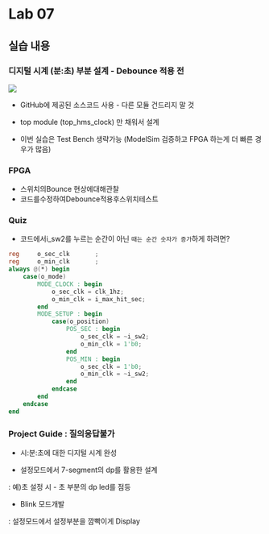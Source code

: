 # Lab 07

## 실습 내용

### **디지털 시계 (분:초) 부분 설계 - Debounce 적용 전**

![](https://github.com/woongchoi-sookmyung/LogicDesign/blob/master/practice07/figs/block_diagram.png)

- GitHub에 제공된 소스코드 사용 - 다른 모듈 건드리지 말 것

- top module (top_hms_clock) 만 채워서 설계

- 이번 실습은 Test Bench 생략가능 (ModelSim 검증하고 FPGA 하는게 더 빠른 경우가 많음)


### **FPGA**

- 스위치의Bounce 현상에대해관찰
- 코드를수정하여Debounce적용후스위치테스트

### **Quiz**

- 코드에서i_sw2를 누르는 순간이 아닌 `때는 순간 숫자가 증가`하게 하려면?

```verilog
reg		o_sec_clk		;
reg		o_min_clk		;
always @(*) begin
	case(o_mode)
		MODE_CLOCK : begin
			o_sec_clk = clk_1hz;
			o_min_clk = i_max_hit_sec;
		end
		MODE_SETUP : begin
			case(o_position)
				POS_SEC : begin
					o_sec_clk = ~i_sw2;
					o_min_clk = 1'b0;
				end
				POS_MIN : begin
					o_sec_clk = 1'b0;
					o_min_clk = ~i_sw2;
				end
			endcase
		end
	endcase
end
```

### **Project Guide : 질의응답불가**

- 시:분:초에 대한 디지털 시계 완성

- 설정모드에서 7-segment의 dp를 활용한 설계

: 예)초 설정 시 - 초 부분의 dp led를 점등

- Blink 모드개발

: 설정모드에서 설정부분을 깜빡이게 Display
